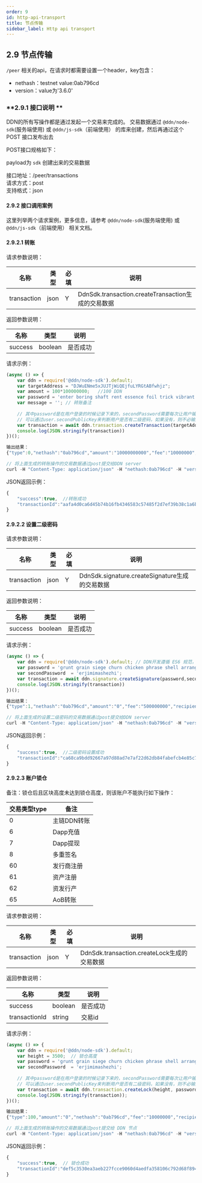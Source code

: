 ```yaml
---
order: 9
id: http-api-transport
title: 节点传输
sidebar_label: Http api transport
---
```


## **2.9 节点传输**   

`/peer` 相关的api，在请求时都需要设置一个header，key包含：

 - nethash：testnet value:0ab796cd  
 - version：value为'3.6.0'  

### **2.9.1 接口说明 **   
DDN的所有写操作都是通过发起一个交易来完成的。 
交易数据通过 `@ddn/node-sdk`(服务端使用) 或 `@ddn/js-sdk`（前端使用） 的库来创建，然后再通过这个 POST 接口发布出去

POST接口规格如下：

payload为 `sdk` 创建出来的交易数据

接口地址：/peer/transactions  
请求方式：post   
支持格式：json  

#### **2.9.2 接口调用案例**   

这里列举两个请求案例，更多信息，请参考 `@ddn/node-sdk`(服务端使用) 或 `@ddn/js-sdk`（前端使用） 相关文档。

#### **2.9.2.1 转账**   
请求参数说明：  

|名称	|类型   |必填 |说明              |   
|------ |-----  |---  |----              |   
|transaction|json|Y|DdnSdk.transaction.createTransaction生成的交易数据|

返回参数说明：   

|名称	|类型   |说明              |   
|------ |-----  |----              |   
|success|boolean  |是否成功 |  
   
   
请求示例：   
```js   
(async () => {
    var ddn = require('@ddn/node-sdk').default;   
    var targetAddress = "DJWuENme5xJUJTjWiQEjfuLYRGtABfwhjz";  
    var amount = 100*100000000;   //100 DDN
    var password = 'enter boring shaft rent essence foil trick vibrant fabric quote indoor output';  
    var message = ''; // 转账备注
    
    // 其中password是在用户登录的时候记录下来的，secondPassword需要每次让用户输入
    // 可以通过user.secondPublicKey来判断用户是否有二级密码，如果没有，则不必输入，以下几个交易类型类似
    var transaction = await ddn.transaction.createTransaction(targetAddress, amount, message, password);       
    console.log(JSON.stringify(transaction))  
})();

输出结果：
{"type":0,"nethash":"0ab796cd","amount":"10000000000","fee":"10000000","recipientId":"DJWuENme5xJUJTjWiQEjfuLYRGtABfwhjz","message":"","timestamp":89376938,"asset":{},"senderPublicKey":"daeee33def7eef0c7ba06ec66eda7204437ba88ace8f04e4a6aa4d7bfbd18bc1","signature":"bd084b04ba085d0198d4fcd6b04e7a556ff917cdfe3038098a759a8434b18ace8a4367c59c36a260676dff0d8bd6047cc010a6608f4dad7d2efb90a58813a802","id":"aafa4d0ca6d45b74b16fb4346583c57485f2d7ef39b38c1a6b902a3bde873b734cd1d70c84cdd6c40e7ec9880e778581b0e7a8bb7282be3205a3680645028d34"}

// 将上面生成的转账操作的交易数据通过post提交给DDN server
curl -H "Content-Type: application/json" -H "nethash:0ab796cd" -H "version:''" -k -X POST -d '{"transaction":{"type":0,"nethash":"0ab796cd","amount":"10000000000","fee":"10000000","recipientId":"DJWuENme5xJUJTjWiQEjfuLYRGtABfwhjz","message":"","timestamp":89376938,"asset":{},"senderPublicKey":"daeee33def7eef0c7ba06ec66eda7204437ba88ace8f04e4a6aa4d7bfbd18bc1","signature":"bd084b04ba085d0198d4fcd6b04e7a556ff917cdfe3038098a759a8434b18ace8a4367c59c36a260676dff0d8bd6047cc010a6608f4dad7d2efb90a58813a802","id":"aafa4d0ca6d45b74b16fb4346583c57485f2d7ef39b38c1a6b902a3bde873b734cd1d70c84cdd6c40e7ec9880e778581b0e7a8bb7282be3205a3680645028d34"}}' http://127.0.0.1:8001/peer/transactions
```   
   
JSON返回示例：   
```js  
{
    "success":true,  //转账成功
    "transactionId":"aafa4d0ca6d45b74b16fb4346583c57485f2d7ef39b38c1a6b902a3bde873b734cd1d70c84cdd6c40e7ec9880e778581b0e7a8bb7282be3205a3680645028d34"
}		
``` 

#### **2.9.2.2 设置二级密码**   
请求参数说明： 

|名称	|类型   |必填 |说明              |   
|------ |-----  |---  |----              |   
|transaction|json|Y|DdnSdk.signature.createSignature生成的交易数据|

返回参数说明：   

|名称	|类型   |说明              |   
|------ |-----  |----              |   
|success|boolean  |是否成功 |  
   
   
请求示例：   
```js   
(async () => {
    var ddn = require('@ddn/node-sdk').default; // DDN开发遵循 ES6 规范，这里调用使用的 commenjs 规范，所以需要有 default 字段。如果使用 ES6 规范，import ddn from '@ddn/node-sdk' 即可
    var password = 'grunt grain siege churn chicken phrase shell arrange fox recipe scan tube';  
    var secondPassword  = 'erjimimashezhi';  
    var transaction = await ddn.signature.createSignature(password,secondPassword);       
    console.log(JSON.stringify(transaction))  
})();

输出结果：
{"type":1,"nethash":"0ab796cd","amount":"0","fee":"500000000","recipientId":null,"senderPublicKey":"ab8c0af3b048dac4d32ad779f79c47948c2a0a0577b89ca7eba58ae321f04695","timestamp":89377134,"asset":{"signature":{"publicKey":"17059bce8c510b2a1ca768b6672efe5b3e61c225c35f55ba127b36c108e3da68"}},"signature":"0e41bc889dd2d7516426714263990268d1355a8fc46ecaafc8d40d80d3a6b85fc7404c5410db67a20e448313886e39e46892ff5de63a572c011ddf44940f6c0b","id":"ca68ca9bdd92667a97d88ad7e7af22d62db84fabefcb4e85c72f335d8fefe0f0c173ab48023e3d4f94c0da9789fdf67b85c52cb3d2dae4b6038bb276a6a440c5"}

// 将上面生成的设置二级密码的交易数据通过post提交给DDN server
curl -H "Content-Type: application/json" -H "nethash:0ab796cd" -H "version:''" -k -X POST -d '{"transaction":{"type":1,"nethash":"0ab796cd","amount":"0","fee":"500000000","recipientId":null,"senderPublicKey":"ab8c0af3b048dac4d32ad779f79c47948c2a0a0577b89ca7eba58ae321f04695","timestamp":89377134,"asset":{"signature":{"publicKey":"17059bce8c510b2a1ca768b6672efe5b3e61c225c35f55ba127b36c108e3da68"}},"signature":"0e41bc889dd2d7516426714263990268d1355a8fc46ecaafc8d40d80d3a6b85fc7404c5410db67a20e448313886e39e46892ff5de63a572c011ddf44940f6c0b","id":"ca68ca9bdd92667a97d88ad7e7af22d62db84fabefcb4e85c72f335d8fefe0f0c173ab48023e3d4f94c0da9789fdf67b85c52cb3d2dae4b6038bb276a6a440c5"}}' http://127.0.0.1:8001/peer/transactions   
```   
   
JSON返回示例：   
```js  
{
    "success":true,  //二级密码设置成功
    "transactionId":"ca68ca9bdd92667a97d88ad7e7af22d62db84fabefcb4e85c72f335d8fefe0f0c173ab48023e3d4f94c0da9789fdf67b85c52cb3d2dae4b6038bb276a6a440c5"
}	
``` 



#### **2.9.2.3 账户锁仓**  
备注：锁仓后且区块高度未达到锁仓高度，则该账户不能执行如下操作：

|交易类型type|备注|
|----|----|
|0|主链DDN转账|
|6|Dapp充值|
|7|Dapp提现|
|8|多重签名|
|60|发行商注册|
|61|资产注册|
|62|资发行产|
|65|AoB转账|

请求参数说明：  

|名称	|类型   |必填 |说明              |   
|------ |-----  |---  |----              |   
|transaction|json|Y|DdnSdk.transaction.createLock生成的交易数据|

返回参数说明：   

|名称	|类型   |说明              |   
|------ |-----  |----              |   
|success|boolean  |是否成功 |  
|transactionId|string|交易id|
   
   
请求示例：   
```js   
(async () => {
    var ddn = require('@ddn/node-sdk').default;   
    var height = 3500;  // 锁仓高度
    var password = 'grunt grain siege churn chicken phrase shell arrange fox recipe scan tube';
    var secondPassword  = 'erjimimashezhi';
    
    // 其中password是在用户登录的时候记录下来的，secondPassword需要每次让用户输入
    // 可以通过user.secondPublicKey来判断用户是否有二级密码，如果没有，则不必输入，以下几个交易类型类似
    var transaction = await ddn.transaction.createLock(height, password, secondPassword || undefined);       
    console.log(JSON.stringify(transaction));
})();

输出结果：
{"type":100,"amount":"0","nethash":"0ab796cd","fee":"10000000","recipientId":null,"args":["3500"],"timestamp":89377929,"asset":{},"senderPublicKey":"ab8c0af3b048dac4d32ad779f79c47948c2a0a0577b89ca7eba58ae321f04695","signature":"628ad7d1565af3e2a0558f43b2614ce37c40b9681021ae76c9cb68e17409f716b96b6f12bc646ae7942957c7416e75145c033229b5050f36f6c5a46302a41c0f","sign_signature":"800bafae76152a7ac4988a348a7829d973df0ea7d28fea00557b81a31d3d23e5a27c6fdbda47206fe536fb704b013dc07998ac2d8da91075f74ef3229db4770c","id":"def5c3530ea3aeb227fcce9060d4aedfa358106c792d68f894f8fba5df8ae4bb12c2a57f11463724206406e0a2e4b67901c785e9c49c3fd10571025063a6e3b6"}

// 将上面生成的转账操作的交易数据通过post提交给 DDN 节点
curl -H "Content-Type: application/json" -H "nethash:0ab796cd" -H "version:''" -k -X POST -d '{"transaction":{"type":100,"amount":"0","nethash":"0ab796cd","fee":"10000000","recipientId":null,"args":["3500"],"timestamp":89377929,"asset":{},"senderPublicKey":"ab8c0af3b048dac4d32ad779f79c47948c2a0a0577b89ca7eba58ae321f04695","signature":"628ad7d1565af3e2a0558f43b2614ce37c40b9681021ae76c9cb68e17409f716b96b6f12bc646ae7942957c7416e75145c033229b5050f36f6c5a46302a41c0f","sign_signature":"800bafae76152a7ac4988a348a7829d973df0ea7d28fea00557b81a31d3d23e5a27c6fdbda47206fe536fb704b013dc07998ac2d8da91075f74ef3229db4770c","id":"def5c3530ea3aeb227fcce9060d4aedfa358106c792d68f894f8fba5df8ae4bb12c2a57f11463724206406e0a2e4b67901c785e9c49c3fd10571025063a6e3b6"}}' http://localhost:8001/peer/transactions && echo 
```   
   
JSON返回示例：   
```js  
{
    "success":true,  // 锁仓成功
    "transactionId":"def5c3530ea3aeb227fcce9060d4aedfa358106c792d68f894f8fba5df8ae4bb12c2a57f11463724206406e0a2e4b67901c785e9c49c3fd10571025063a6e3b6"
}		
``` 